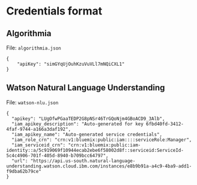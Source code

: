 # Credentials format

## Algorithmia

File: `algorithmia.json`

```
{
    "apiKey": "simGYqUjOuhKzuVuVLl7mNQiCXL1"
}
```

## Watson Natural Language Understanding

File: `watson-nlu.json`

```
{
  "apikey": "LUgOfwPGaaTEDP2G8pNSr46TrGQoNjm4GBoACD9_3Alb",
  "iam_apikey_description": "Auto-generated for key 6fbd40fd-3412-4faf-9744-a166a3daf192",
  "iam_apikey_name": "Auto-generated service credentials",
  "iam_role_crn": "crn:v1:bluemix:public:iam::::serviceRole:Manager",
  "iam_serviceid_crn": "crn:v1:bluemix:public:iam-identity::a/5c919069f10944ecab2ebe6f58002d8f::serviceid:ServiceId-5c4c4906-701f-405d-8940-b709bcc64797",
  "url": "https://api.us-south.natural-language-understanding.watson.cloud.ibm.com/instances/e8b9b91a-a4c9-4ba9-add1-f9dba62b79ce"
}
```